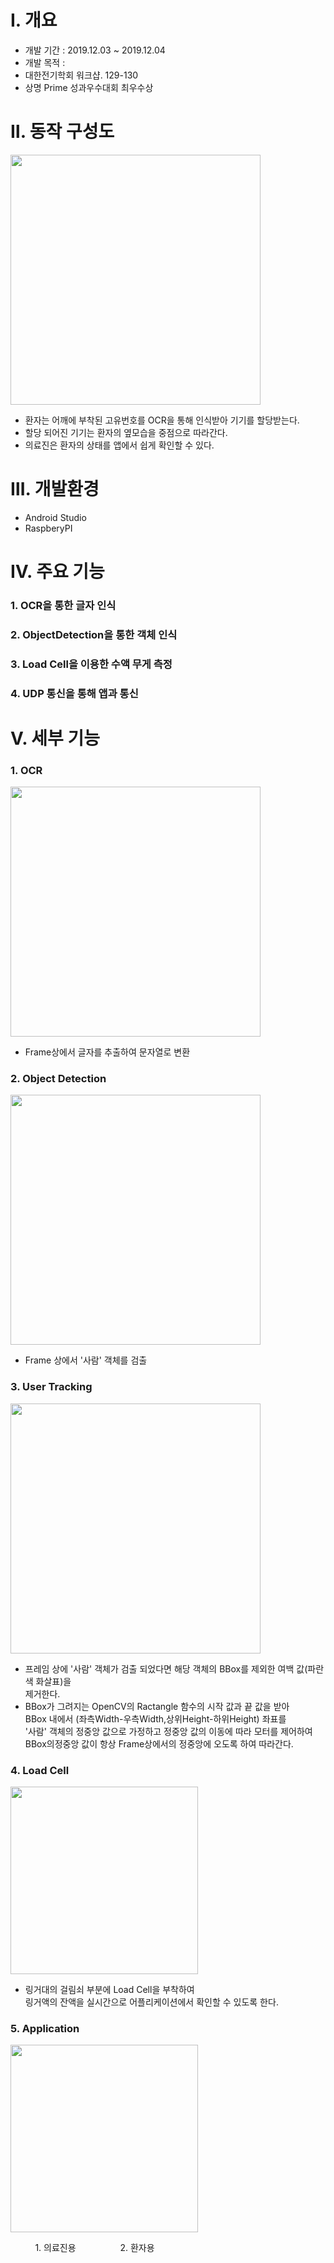 # Ⅰ. **개요**
*   개발 기간 : 2019.12.03 ~ 2019.12.04
*   개발 목적 : 
*   대한전기학회 워크샵. 129-130
*   상명 Prime 성과우수대회 최우수상

# Ⅱ. **동작 구성도**
<img src="https://user-images.githubusercontent.com/73852272/98375722-dae34a00-2085-11eb-91c0-2c81fe0310fd.jpg" width="400" hieght="400">

* 환자는 어깨에 부착된 고유번호를 OCR을 통해 인식받아 기기를 할당받는다.
* 할당 되어진 기기는 환자의 옆모습을 중점으로 따라간다.
* 의료진은 환자의 상태를 앱에서 쉽게 확인할 수 있다.

# Ⅲ. **개발환경**
* Android Studio
* RaspberyPI

# Ⅳ. 주요 기능
### 1. OCR을 통한 글자 인식
### 2. ObjectDetection을 통한 객체 인식
### 3. Load Cell을 이용한 수액 무게 측정
### 4. UDP 통신을 통해 앱과 통신
  
# Ⅴ. 세부 기능
### 1. OCR
<img src="https://user-images.githubusercontent.com/73852272/98271963-dfe7c100-1fd3-11eb-8f74-ba969f03f014.png" width="400" hieght="400">

* Frame상에서 글자를 추출하여 문자열로 변환

### 2. Object Detection
<img src="https://user-images.githubusercontent.com/73852272/98271976-e24a1b00-1fd3-11eb-98e4-83134f5f09cb.png" width="400" hieght="400">

* Frame 상에서 '사람' 객체를 검출

### 3. User Tracking
<img src="https://user-images.githubusercontent.com/73852272/98373376-7ffc2380-2082-11eb-9178-7df4f5ad5257.png" width="400" hieght="400">

* 프레임 상에 '사람' 객체가 검출 되었다면 해당 객체의 BBox를 제외한 여백 값(파란색 화살표)을<br>제거한다. 
* BBox가 그려지는 OpenCV의 Ractangle 함수의 시작 값과 끝 값을 받아
<br>BBox 내에서 (좌측Width-우측Width,상위Height-하위Height) 좌표를<br>
'사람' 객체의 정중앙 값으로 가정하고 정중앙 값의 이동에 따라 모터를 제어하여
<br>BBox의정중앙 값이 항상 Frame상에서의 정중앙에 오도록 하여 따라간다.

### 4. Load Cell
<img src="https://user-images.githubusercontent.com/73852272/98375090-fb5ed480-2084-11eb-9b53-a3748b8ccd2f.jpg" width="300" hieght="300">

* 링거대의 걸림쇠 부분에 Load Cell을 부착하여<br>링거액의 잔액을 실시간으로 어플리케이션에서 확인할 수 있도록 한다.

### 5. Application
<img src="https://user-images.githubusercontent.com/73852272/98375494-84760b80-2085-11eb-9c82-6d263aeb801c.png" width="300" hieght="300">

  &#160;&#160;&#160;&#160;&#160;&#160;&#160;&#160;&#160; 1. 의료진용&#160;&#160;&#160;&#160;&#160;&#160;&#160;&#160;&#160;&#160;&#160;&#160;&#160;&#160;&#160;&#160;&#160;&#160;2. 환자용


